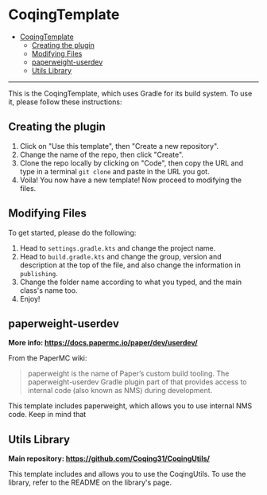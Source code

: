 # CoqingTemplate

<!--toc:start-->
- [CoqingTemplate](#coqingtemplate)
  - [Creating the plugin](#creating-the-plugin)
  - [Modifying Files](#modifying-files)
  - [paperweight-userdev](#paperweight-userdev)
  - [Utils Library](#utils-library)
<!--toc:end-->

---

This is the CoqingTemplate, which uses Gradle for its build system.
To use it, please follow these instructions:

## Creating the plugin

1. Click on "Use this template", then "Create a new repository".
2. Change the name of the repo, then click "Create".
3. Clone the repo locally by clicking on "Code",
then copy the URL and type in a terminal `git clone`
and paste in the URL you got.
4. Voila! You now have a new template! Now proceed to modifying the files.

## Modifying Files

To get started, please do the following:

1. Head to `settings.gradle.kts` and change the project name.
2. Head to `build.gradle.kts` and change the group, version and description at
the top of the file, and also change the information in `publishing`.
3. Change the folder name according to what you typed, and the main class's name
too.
4. Enjoy!

## paperweight-userdev

**More info: <https://docs.papermc.io/paper/dev/userdev/>**

From the PaperMC wiki:
> paperweight is the name of Paper’s custom build tooling.
The paperweight-userdev Gradle plugin part of that provides access
to internal code (also known as NMS) during development.

This template includes paperweight, which allows you to use internal NMS code.
Keep in mind that

## Utils Library

**Main repository: <https://github.com/Coqing31/CoqingUtils/>**

This template includes and allows you to use the CoqingUtils.
To use the library, refer to the README on the library's page.
